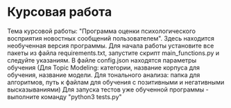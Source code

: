 # Курсовая работа
Тема курсовой работы: "Программа оценки психологического восприятия новостных сообщений пользователем".
Здесь находится необученная версия программы. Для начала работы установите все пакеты из файла requirements.txt, 
запустите скрипт main_functions.py и следуйте указаниям. В файле config.json находятся параметры обучения
(Для Topic Modeling: категории, название корпуса для обучения, название модели. Для тонального анализа: 
папка для алгоритмов, путь к файлам для обучения с позитивными и негативными высказываниями)
Для запуска тестов уже обученной программы - выполните команду "python3 tests.py"
